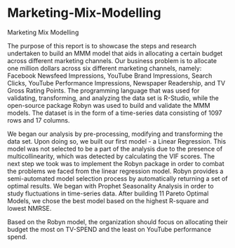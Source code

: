# Marketing-Mix-Modelling
Marketing Mix Modelling 

The purpose of this report is to showcase the steps and research undertaken to build an MMM model that aids in allocating a certain budget across different marketing channels. Our business problem is to allocate one million dollars across six different marketing channels, namely: Facebook Newsfeed Impressions, YouTube Brand Impressions, Search Clicks, YouTube Performance Impressions, Newspaper Readership, and TV Gross Rating Points. The programming language that was used for validating, transforming, and analyzing the data set is R-Studio, while the open-source package Robyn was used to build and validate the MMM models. The dataset is in the form of a time-series data consisting of 1097 rows and 17 columns. 

We began our analysis by pre-processing, modifying and transforming the data set. Upon doing so, we built our first model - a Linear Regression. This model was not selected to be a part of the analysis due to the presence of multicollinearity, which was detected by calculating the VIF scores. The next step we took was to implement the Robyn package in order to combat the problems we faced from the linear regression model. Robyn provides a semi-automated model selection process by automatically returning a set of optimal results. We began with Prophet Seasonality Analysis in order to study fluctuations in time-series data. After building 11 Pareto Optimal Models, we chose the best model based on the highest R-square and lowest NMRSE.  

Based on the Robyn model, the organization should focus on allocating their budget the most on TV-SPEND and the least on YouTube performance spend.
